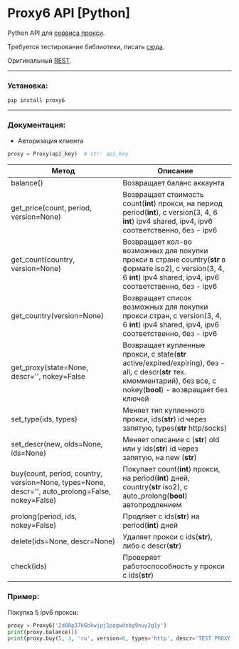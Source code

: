 # Proxy6 API [Python]
  Python API для [сервиса прокси](https://proxy6.net).
  
  Требуется тестирование библиотеки, писать [сюда](https://linkedin.com/in/vbxx3).
  
  Оригинальный [REST](https://proxy6.net/developers).
***
### Установка:
	
    pip install proxy6
***
### Документация:
* Авторизация клиента
```python
proxy = Proxy(api_key)  # str: api_key
```
Метод             | Описание
------------------|----------------------
balance()         | Возвращает баланс аккаунта
get_price(count, period, version=None)| Возвращает стоимость count(**int**) прокси, на период period(**int**), с version(3, 4, 6 **int**) ipv4 shared, ipv4, ipv6 соответственно, без - ipv6
get_count(country, version=None)| Возвращает кол-во возможных для покупки прокси в стране country(**str** в формате iso2), с version(3, 4, 6 **int**) ipv4 shared, ipv4, ipv6 соответственно, без - ipv6
get_country(version=None)| Возвращает список возможных для покупки прокси стран, с version(3, 4, 6 **int**) ipv4 shared, ipv4, ipv6 соответственно, без - ipv6
get_proxy(state=None, descr='', nokey=False| Возвращает купленные прокси, с state(**str** active/expired/expiring), без - all, с descr(**str** тех. кмомментарий), без все, с nokey(**bool**) - возвращает без ключей
set_type(ids, types)| Меняет тип купленного прокси, ids(**str**) id через запятую, types(**str** http/socks)
set_descr(new, olds=None, ids=None)| Меняет описание с (**str**) old или у ids(**str**) id через запятую, на new (**str**)
buy(count, period, country, version=None, types=None, descr='', auto_prolong=False, nokey=False)| Покупает count(**int**) прокси, на period(**int**) дней, country(**str** iso2), c auto_prolong(**bool**) автопродлением
prolong(period, ids, nokey=False)| Продляет с ids(**str**) на period(**int**) дней
delete(ids=None, descr=None)| Удаляет прокси с ids(**str**), либо с descr(**str**)
check(ids)| Проверяет работоспособность у прокси с ids(**str**)

### Пример:
Покупка 5 ipv6 прокси:
```python
proxy = Proxy6('2d08p37k6bkwjpj1pqgwdsbg9nuy2g1y')
print(proxy.balance())
print(proxy.buy(5, 3, 'ru', version=6, types='http', descr='TEST PROXY', auto_prolong=False, nokey=True))
```
